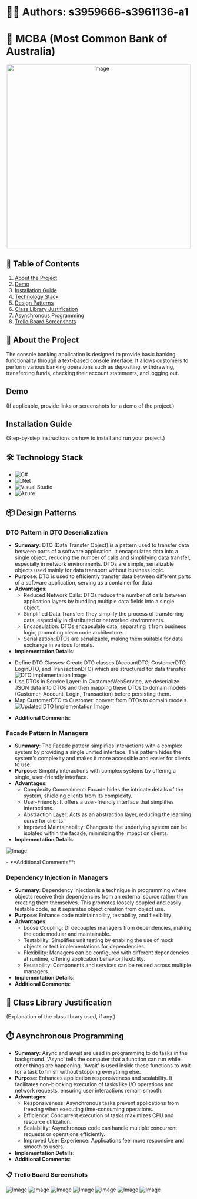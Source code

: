 # 🙋‍♀️ Authors: s3959666-s3961136-a1
# 💸 MCBA (Most Common Bank of Australia)
<p align="center">
  <img src="trello-board/MCBA_logo.png" alt="Image" width="500"/>
</p>

## 🔗 Table of Contents
1. [About the Project](#about-the-project)
2. [Demo](#demo)
3. [Installation Guide](#installation-guide)
4. [Technology Stack](#technology-stack)
5. [Design Patterns](#design-patterns)
6. [Class Library Justification](#class-library-justification)
7. [Asynchronous Programming](#asynchronous-programming)
8. [Trello Board Screenshots](#trello-board-screenshots)

## 🔭 About the Project
The console banking application is designed to provide basic banking functionality through a text-based console interface. It allows customers to perform various banking operations such as depositing, withdrawing, transferring funds, checking their account statements, and logging out.

## Demo
(If applicable, provide links or screenshots for a demo of the project.)

## Installation Guide
(Step-by-step instructions on how to install and run your project.)

## 🛠 Technology Stack
- ![C#](https://img.shields.io/badge/c%23-%23239120.svg?style=for-the-badge&logo=csharp&logoColor=white)
- ![.Net](https://img.shields.io/badge/.NET-5C2D91?style=for-the-badge&logo=.net&logoColor=white)
- ![Visual Studio](https://img.shields.io/badge/Visual%20Studio-5C2D91.svg?style=for-the-badge&logo=visual-studio&logoColor=white)
- ![Azure](https://img.shields.io/badge/azure-%230072C6.svg?style=for-the-badge&logo=microsoftazure&logoColor=white)

## 📦 Design Patterns
### DTO Pattern in DTO Deserialization
- **Summary**: DTO (Data Transfer Object) is a pattern used to transfer data between parts of a software application. It encapsulates data into a single object, reducing the number of calls and simplifying data transfer, especially in network environments. DTOs are simple, serializable objects used mainly for data transport without business logic.
- **Purpose**: DTO is used to efficiently transfer data between different parts of a software application, serving as a container for data
- **Advantages**:
  - Reduced Network Calls: DTOs reduce the number of calls between application layers by bundling multiple data fields into a single object.
  - Simplified Data Transfer: They simplify the process of transferring data, especially in distributed or networked environments.
  - Encapsulation: DTOs encapsulate data, separating it from business logic, promoting clean code architecture.
  - Serialization: DTOs are serializable, making them suitable for data exchange in various formats.
- **Implementation Details**:
<p align="left">
  <ul>
    <li>Define DTO Classes: Create DTO classes (AccountDTO, CustomerDTO, LoginDTO, and TransactionDTO) which are structured for data transfer.
      <br><img src="design patterns/DTO.png" alt="DTO Implementation Image"/>
    </li>
    <li>Use DTOs in Service Layer: In CustomerWebService, we deserialize JSON data into DTOs and then mapping these DTOs to domain models (Customer, Account, Login, Transaction) before persisting them.
    </li>
    <li>Map CustomerDTO to Customer: convert from DTOs to domain models.
      <br><img src="design patterns/updated_ImplementDTOs.png" alt="Updated DTO Implementation Image"/>
    </li>
  </ul>
</p>

- **Additional Comments**:

### Facade Pattern in Managers
- **Summary**: The Facade pattern simplifies interactions with a complex system by providing a single unified interface. This pattern hides the system's complexity and makes it more accessible and easier for clients to use.
- **Purpose**: Simplify interactions with complex systems by offering a single, user-friendly interface.
- **Advantages**:
  - Complexity Concealment: Facade hides the intricate details of the system, shielding clients from its complexity.
  - User-Friendly: It offers a user-friendly interface that simplifies interactions.
  - Abstraction Layer: Acts as an abstraction layer, reducing the learning curve for clients.
  - Improved Maintainability: Changes to the underlying system can be isolated within the facade, minimizing the impact on clients.
- **Implementation Details**:
<p align="left">
  <img src="design patterns/facade.png" alt="Image"/>
</p>
- **Additional Comments**:

### Dependency Injection in Managers
- **Summary**: Dependency Injection is a technique in programming where objects receive their dependencies from an external source rather than creating them themselves. This promotes loosely coupled and easily testable code, as it separates object creation from object use.
- **Purpose**: Enhance code maintainability, testability, and flexibility
- **Advantages**:
  - Loose Coupling: DI decouples managers from dependencies, making the code modular and maintainable.
  - Testability: Simplifies unit testing by enabling the use of mock objects or test implementations for dependencies.
  - Flexibility: Managers can be configured with different dependencies at runtime, offering application behavior flexibility.
  - Reusability: Components and services can be reused across multiple managers.
- **Implementation Details**:
- **Additional Comments**:

## 📓 Class Library Justification
(Explanation of the class library used, if any.)

## ⏱️ Asynchronous Programming
- **Summary**: Async and await are used in programming to do tasks in the background. 'Async' tells the computer that a function can run while other things are happening. 'Await' is used inside these functions to wait for a task to finish without stopping everything else. 
- **Purpose**: Enhances application responsiveness and scalability. It facilitates non-blocking execution of tasks like I/O operations and network requests, ensuring user interactions remain smooth.
- **Advantages**:
  - Responsiveness: Asynchronous tasks prevent applications from freezing when executing time-consuming operations.
  - Efficiency: Concurrent execution of tasks maximizes CPU and resource utilization.
  - Scalability: Asynchronous code can handle multiple concurrent requests or operations efficiently.
  - Improved User Experience: Applications feel more responsive and smooth to users.
- **Implementation Details**:
- **Additional Comments**:

### 📋 Trello Board Screenshots
<p align="left">
  <img src="trello-board/Screenshot 2024-01-08 at 4.28.50 pm.png" alt="Image"/>
  <img src="trello-board/Screenshot 2024-01-08 at 6.47.00 pm.png" alt="Image"/>
  <img src="trello-board/Screenshot 2024-01-11 at 1.06.30 pm.png" alt="Image"/>
  <img src="trello-board/Screenshot 2024-01-11 at 12.07.20 pm.png" alt="Image"/>
  <img src="trello-board/Screenshot 2024-01-12 at 1.05.30 pm.png" alt="Image"/>
  <img src="trello-board/Screenshot 2024-01-13 at 1.20.07 am.png" alt="Image"/>
  <img src="trello-board/Screenshot 2024-01-14 at 13.16.33 pm.png" alt="Image"/>
</p>


